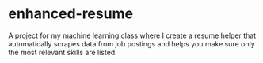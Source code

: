 # enhanced-resume
A project for my machine learning class where I create a resume helper that automatically scrapes data from job postings and helps you make sure only the most relevant skills are listed. 
